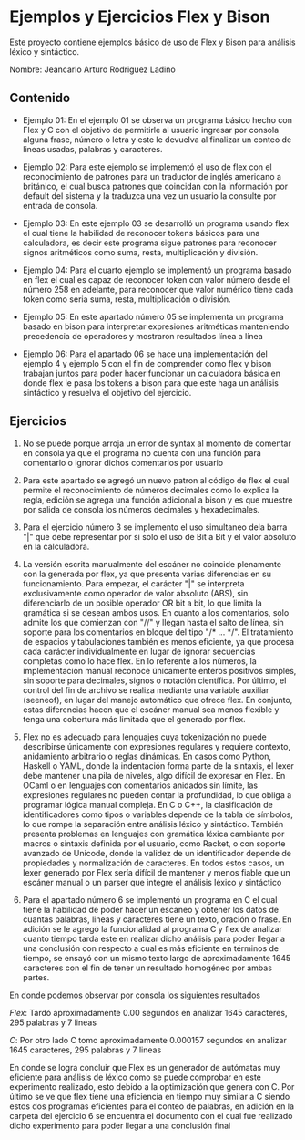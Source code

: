 # Ejemplos y Ejercicios Flex y Bison

Este proyecto contiene ejemplos básico de uso de Flex y Bison para análisis léxico y sintáctico.

Nombre: Jeancarlo Arturo Rodriguez Ladino

## Contenido 

- Ejemplo 01: En el ejemplo 01 se observa un programa básico hecho con Flex y C con el objetivo de permitirle al usuario ingresar por consola alguna frase, número o letra y este le devuelva al finalizar un conteo de lineas usadas, palabras y caracteres.

- Ejemplo 02: Para este ejemplo se implementó el uso de flex con el reconocimiento de patrones para un traductor de inglés americano a británico, el cual busca patrones que coincidan con la información por default del sistema y la traduzca una vez un usuario la consulte por entrada de consola.

- Ejemplo 03: En este ejemplo 03 se desarrolló un programa usando flex el cual tiene la habilidad de reconocer tokens básicos para una calculadora, es decir este programa sigue patrones para reconocer signos aritméticos como suma, resta, multiplicación y división.

- Ejemplo 04: Para el cuarto ejemplo se implementó un programa basado en flex el cual es capaz de reconocer token con valor número desde el número 258 en adelante, para reconocer que valor numérico tiene cada token como seria suma, resta, multiplicación o división.

- Ejemplo 05: En este apartado número 05 se implementa un programa basado en bison para interpretar expresiones aritméticas manteniendo precedencia de operadores y mostraron resultados línea a línea

- Ejemplo 06: Para el apartado 06 se hace una implementación del ejemplo 4 y ejemplo 5 con el fin de comprender como flex y bison trabajan juntos para poder hacer funcionar un calculadora básica en donde flex le pasa los tokens a bison para que este haga un análisis sintáctico y resuelva el objetivo del ejercicio. 

## Ejercicios

1. No se puede porque arroja un error de syntax al momento de comentar en consola ya que el programa no cuenta con una función para comentarlo o ignorar dichos comentarios por usuario

2. Para este apartado se agregó un nuevo patron al código de flex el cual permite el reconocimiento de números decimales como lo explica la regla, edición se agrega una función adicional a bison y es que muestre por salida de consola los números decimales y hexadecimales.

3. Para el ejercicio número 3 se implemento el uso simultaneo dela barra "|" que debe representar por si solo el uso de Bit a Bit y el valor absoluto en la calculadora.

4. La versión escrita manualmente del escáner no coincide plenamente con la generada por flex, ya que presenta varias diferencias en su funcionamiento. Para empezar, el carácter "|" se interpreta exclusivamente como operador de valor absoluto (ABS), sin diferenciarlo de un posible operador OR bit a bit, lo que limita la gramática si se desean ambos usos. En cuanto a los comentarios, solo admite los que comienzan con "//" y llegan hasta el salto de línea, sin soporte para los comentarios en bloque del tipo "/* ... */". El tratamiento de espacios y tabulaciones también es menos eficiente, ya que procesa cada carácter individualmente en lugar de ignorar secuencias completas como lo hace flex. En lo referente a los números, la implementación manual reconoce únicamente enteros positivos simples, sin soporte para decimales, signos o notación científica. Por último, el control del fin de archivo se realiza mediante una variable auxiliar (seeneof), en lugar del manejo automático que ofrece flex. En conjunto, estas diferencias hacen que el escáner manual sea menos flexible y tenga una cobertura más limitada que el generado por flex.

5. Flex no es adecuado para lenguajes cuya tokenización no puede describirse únicamente con expresiones regulares y requiere contexto, anidamiento arbitrario o reglas dinámicas. En casos como Python, Haskell o YAML, donde la indentación forma parte de la sintaxis, el lexer debe mantener una pila de niveles, algo difícil de expresar en Flex. En OCaml o en lenguajes con comentarios anidados sin límite, las expresiones regulares no pueden contar la profundidad, lo que obliga a programar lógica manual compleja. En C o C++, la clasificación de identificadores como tipos o variables depende de la tabla de símbolos, lo que rompe la separación entre análisis léxico y sintáctico. También presenta problemas en lenguajes con gramática léxica cambiante por macros o sintaxis definida por el usuario, como Racket, o con soporte avanzado de Unicode, donde la validez de un identificador depende de propiedades y normalización de caracteres. En todos estos casos, un lexer generado por Flex sería difícil de mantener y menos fiable que un escáner manual o un parser que integre el análisis léxico y sintáctico

6. Para el apartado número 6 se implementó un programa en C el cual tiene la habilidad de poder hacer un escaneo y obtener los datos de cuantas palabras, lineas y caracteres tiene un texto, oración o frase. En adición se le agregó la funcionalidad al programa C y flex de analizar cuanto tiempo tarda este en realizar dicho análisis para poder llegar a una conclusión con respecto a cual es más eficiente en términos de tiempo, se ensayó con un mismo texto largo de aproximadamente 1645 caracteres con el fin de tener un resultado homogéneo por ambas partes.

En donde podemos observar por consola los siguientes resultados

*Flex*: Tardó aproximadamente 0.00 segundos en analizar 1645 caracteres, 295 palabras y 7 lineas 

*C*: Por otro lado C tomo aproximadamente 0.000157 segundos en analizar 1645 caracteres, 295 palabras y 7 lineas 

En donde se logra concluir que Flex es un generador de autómatas muy eficiente para análisis de léxico como se puede comprobar en este experimento realizado, esto debido a la optimización que genera con C. Por último se ve que flex tiene una eficiencia en tiempo muy similar a C siendo estos dos programas eficientes para el conteo de palabras, en adición en la carpeta del ejercicio 6 se encuentra el documento con el cual fue realizado dicho experimento para poder llegar a una conclusión final





